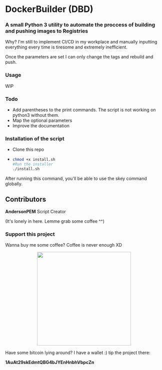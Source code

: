 # DockerBuilder (DBD)

### A small Python 3 utility to automate the proccess of building and pushing images to Registries

Why? I'm still to implement CI/CD in my workplace and manually inputting everything every time is tiresome and extremely inefficient.

Once the parameters are set I can only change the tags and rebuild and push.

### Usage

WIP

### Todo
- Add parentheses to the print commands. The script is not working on python3 without them.
- Map the optional parameters
- Improve the documentation


### Installation of the script

- Clone this repo

- ```bash
  chmod +x install.sh
  #Run the installer
  ./install.sh
  ```

After running this command, you'll be able to use the skey command globally.

## Contributors

**AndersonPEM** Script Creator

(It's lonely in here. Lemme grab some coffee ^^)

### Support this project

Wanna buy me some coffee? Coffee is never enough XD

<p align="center">
<a href="https://www.buymeacoffee.com/andersonpem" target="_blank">
<img src="./bac.svg" width="300px" ></a></p>

Have some bitcoin lying around? I have a wallet :) tip the project there:

**1AuAt29skEdmtQBG4bJYEnHnbhVbpcZn** 
